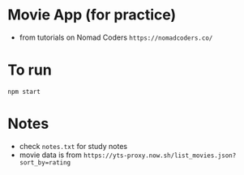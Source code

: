 # Movie App (for practice)

- from tutorials on Nomad Coders
```https://nomadcoders.co/```

# To run
``npm start``

# Notes
- check ```notes.txt``` for study notes
- movie data is from 
```https://yts-proxy.now.sh/list_movies.json?sort_by=rating```
